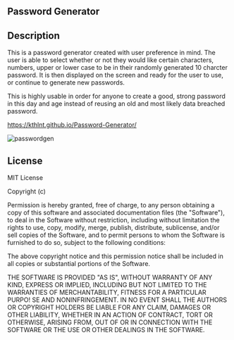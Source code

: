 ## Password Generator

## Description 

This is a password generator created with user preference in mind. The user is able to select whether or not they would like certain characters, numbers, upper or lower case to be in their randomly generated 10 charcter password. It is then displayed on the screen and ready for the user to use, or continue to generate new passwords.

This is highly usable in order for anyone to create a good, strong password in this day and age instead of reusing an old and most likely data breached password.

https://kthlnt.github.io/Password-Generator/

![passwordgen](https://user-images.githubusercontent.com/116473087/203864456-cf692e27-5d8f-46e8-bb70-4084b42bc80d.png)



## License

MIT License

Copyright (c) 

Permission is hereby granted, free of charge, to any person obtaining a copy
of this software and associated documentation files (the "Software"), to deal
in the Software without restriction, including without limitation the rights
to use, copy, modify, merge, publish, distribute, sublicense, and/or sell
copies of the Software, and to permit persons to whom the Software is
furnished to do so, subject to the following conditions:

The above copyright notice and this permission notice shall be included in all
copies or substantial portions of the Software.

THE SOFTWARE IS PROVIDED "AS IS", WITHOUT WARRANTY OF ANY KIND, EXPRESS OR
IMPLIED, INCLUDING BUT NOT LIMITED TO THE WARRANTIES OF MERCHANTABILITY,
FITNESS FOR A PARTICULAR PURPO!
SE AND NONINFRINGEMENT. IN NO EVENT SHALL THE
AUTHORS OR COPYRIGHT HOLDERS BE LIABLE FOR ANY CLAIM, DAMAGES OR OTHER
LIABILITY, WHETHER IN AN ACTION OF CONTRACT, TORT OR OTHERWISE, ARISING FROM,
OUT OF OR IN CONNECTION WITH THE SOFTWARE OR THE USE OR OTHER DEALINGS IN THE
SOFTWARE.
